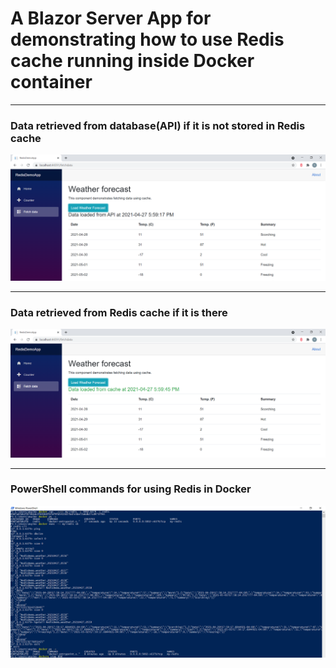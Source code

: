 # A Blazor Server App for demonstrating how to use Redis cache running inside Docker container

<hr/>
<h3>Data retrieved from database(API) if it is not stored in Redis cache</h3>
<img src="./images/dataFromAPI.png">

<hr/>
<h3>Data retrieved from Redis cache if it is there</h3>
<img src="./images/dataFromCache.png">

<hr/>
<h3>PowerShell commands for using Redis in Docker</h3>
<img src="./images/redisPowershell.png">
